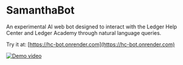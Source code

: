 # SamanthaBot

An experimental AI web bot designed to interact with the Ledger Help Center and Ledger Academy through natural language queries.

Try it at: [https://hc-bot.onrender.com](https://hc-bot.onrender.com)

[![Demo video](https://img.youtube.com/vi/bsrQfPHkWoo/0.jpg)](https://www.youtube.com/watch?v=bsrQfPHkWoo)

